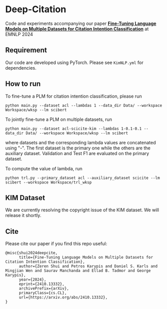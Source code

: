 # Deep-Citation
Code and experiments accompanying our paper **[Fine-Tuning Language Models on Multiple Datasets for Citation Intention Classification](https://arxiv.org/pdf/2410.13332)** at EMNLP 2024

## Requirement

Our code are developed using PyTorch. Please see ```KimNLP.yml``` for dependencies.

## How to run

To fine-tune a PLM for citation intention classification, please run

```
python main.py --dataset acl --lambdas 1 --data_dir Data/ --workspace Workspace/wksp --lm scibert
```

To jointly fine-tune a PLM on multiple datasets, run

```
python main.py --dataset acl-scicite-kim --lambdas 1-0.1-0.1 --data_dir Data/ --workspace Workspace/wksp --lm scibert
```

where datasets and the corresponding lambda values are concatenated using "-". The first dataset is the primary one while the others are the auxiliary dataset. Validation and Test F1 are evaluated on the primary dataset.

To compute the value of lambda, run

```
python trl.py --primary_dataset acl --auxiliary_dataset scicite --lm scibert --workspace Workspace/trl_wksp
```

## KIM Dataset

We are currently resolving the copyright issue of the KIM dataset. We will release it shortly.

## Cite
Please cite our paper if you find this repo useful:

```
@misc{shui2024deepcite,
      title={Fine-Tuning Language Models on Multiple Datasets for Citation Intention Classification}, 
      author={Zeren Shui and Petros Karypis and Daniel S. Karls and Mingjian Wen and Saurav Manchanda and Ellad B. Tadmor and George Karypis},
      year={2024},
      eprint={2410.13332},
      archivePrefix={arXiv},
      primaryClass={cs.CL},
      url={https://arxiv.org/abs/2410.13332}, 
}
```